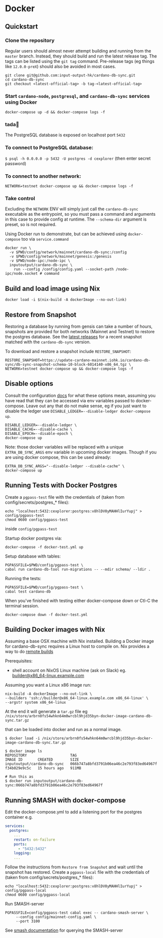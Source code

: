 # Docker

## Quickstart

### Clone the repository

Regular users should almost never attempt building and running from the `master` branch. Instead,
they should build and run the latest release tag. The tags can be listed using the `git tag`
command. Pre-release tags (eg things like `12.0.0-preX`) should also be avoided in most cases.
```
git clone git@github.com:input-output-hk/cardano-db-sync.git
cd cardano-db-sync
git checkout <latest-official-tag> -b tag-<latest-official-tag>
```
### Start `cardano-node`, `postgresql`, and `cardano-db-sync` services using Docker

``` console
docker-compose up -d && docker-compose logs -f
```
### tada:tada:

The PostgreSQL database is exposed on localhost port `5432`

### To connect to PostgreSQL database:

`$ psql -h 0.0.0.0 -p 5432 -U postgres -d cexplorer` (then enter secret password)

### To connect to another network:
```
NETWORK=testnet docker-compose up && docker-compose logs -f
```

### Take control

Excluding the `NETWORK` ENV will simply just call the `cardano-db-sync` executable
as the entrypoint, so you must pass a command and
arguments in this case to provide config at runtime. The `--schema-dir` argument is preset,
so is not required.

Using Docker run to demonstrate, but can be achieved using `docker-compose` too via
`service.command`
```
docker run \
  -v $PWD/config/network/mainnet/cardano-db-sync:/config
  -v $PWD/config/network/mainnet/genesis:/genesis
  -v $PWD/node-ipc:/node-ipc \
  inputoutput/cardano-db-sync \
    run --config /config/config.yaml --socket-path /node-ipc/node.socket # command
```

## Build and load image using Nix

```
docker load -i $(nix-build -A dockerImage --no-out-link)
```

## Restore from Snapshot

Restoring a database by running from gensis can take a number of hours, snapshots are provided for
both networks (Mainnet and Testnet) to restore the postgres database. See the
[latest releases](https://github.com/input-output-hk/cardano-db-sync/releases) for a recent snapshot
matched with the `cardano-db-sync` version.

To download and restore a snapshot include `RESTORE_SNAPSHOT`:

```
RESTORE_SNAPSHOT=https://update-cardano-mainnet.iohk.io/cardano-db-sync/db-sync-snapshot-schema-10-block-6014140-x86_64.tgz \
NETWORK=testnet docker-compose up && docker-compose logs -f
```

## Disable options

Consult the configuration [docs](docs/configuration.md) for what these options mean, assuming you have read that
they can be accessed via env variables passed to docker-compose. Leave out any that do not make sense, eg if
you just want to disable the ledger use `DISABLE_LEDGER=--disable-ledger docker-compose up`.

``` shell
DISABLE_LEDGER=--disable-ledger \
DISABLE_CACHE=--disable-cache \
DISABLE_EPOCH=--disable-epoch \
docker-compose up
```

Note: those docker variables will be replaced with a unique `EXTRA_DB_SYNC_ARGS` env variable in upcoming docker images. Though if you are using docker compose, this can be used already:

``` shell
EXTRA_DB_SYNC_ARGS="--disable-ledger --disable-cache" \
docker-compose up
```

## Running Tests with Docker Postgres

Create a `pgpass-test` file with the credentials of (taken from config/secrets/postgres_* files):

``` shell
echo "localhost:5432:cexplorer:postgres:v8hlDV0yMAHHlIurYupj" > config/pgpass-test
chmod 0600 config/pgpass-test
```

inside `config/pgpass-test`

Startup docker postgres via:

``` shell
docker-compose -f docker-test.yml up
```

Setup database with tables:

``` shell
PGPASSFILE=$PWD/config/pgpass-test \
cabal run cardano-db-tool run-migrations -- --mdir schema/ --ldir .
```

Running the tests:

``` shell
PGPASSFILE=$PWD/config/pgpass-test \
cabal test cardano-db
```

When you've finished with testing either docker-compose down or Ctl-C the terminal session.

``` shell
docker-compose down -f docker-test.yml
```

## Building Docker images with Nix

Assuming a base OSX machine with Nix installed. Building a Docker image for cardano-db-sync requires a
Linux host to compile on. Nix provides a way to do [remote builds](https://nixos.org/manual/nix/unstable/advanced-topics/distributed-builds.html)

Prerequisites:
 * shell account on NixOS Linux machine (ask on Slack)
   eg. builder@x86_64-linux.example.com

Assuming you want a Linux x86 image run:

``` shell
nix-build -A dockerImage --no-out-link \
--builders 'ssh://builder@x86_64-linux.example.com x86_64-linux' \
--argstr system x86_64-linux
```

At the end it will generate a `tar.gz` file
eg `/nix/store/arbrn0fs54whkn64m0wrcbl9hjd35byn-docker-image-cardano-db-sync.tar.gz`

that can be loaded into docker and run as a normal image.

``` shell
$ docker load -i /nix/store/arbrn0fs54whkn64m0wrcbl9hjd35byn-docker-image-cardano-db-sync.tar.gz

$ docker image ls
REPOSITORY                    TAG                                        IMAGE ID       CREATED        SIZE
inputoutput/cardano-db-sync   066b747a8bfd3791b06ea46c2e793f83ed64967f   f34b029e9c5c   15 hours ago   911MB

# Run this as
$ docker run inputoutput/cardano-db-sync:066b747a8bfd3791b06ea46c2e793f83ed64967f
```

## Running SMASH with docker-compose

Edit the docker-compose.yml to add a listening port for the postgres container
e.g.

``` yaml
services:
  postgres:
    ...
    restart: on-failure
    ports:
      - "5432:5432"
    logging:
    ...
```

Follow the instructions from `Restore from Snapshot` and wait until the snapshot has restored.
Create a `pgpass-local` file with the credentials of (taken from config/secrets/postgres_* files):

``` shell
echo "localhost:5432:cexplorer:postgres:v8hlDV0yMAHHlIurYupj" > config/pgpass-local
chmod 0600 config/pgpass-local
```

Run SMASH-server

``` shell
PGPASSFILE=config/pgpass-test cabal exec -- cardano-smash-server \
     --config config/mainnet-config.yaml \
     --port 3100
```

See [smash documentation](doc/smash.sh) for querying the SMASH-server
